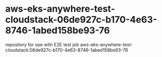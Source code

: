 # aws-eks-anywhere-test-cloudstack-06de927c-b170-4e63-8746-1abed158be93-76
repository for use with E2E test job aws-eks-anywhere-test-cloudstack:06de927c-b170-4e63-8746-1abed158be93-76
